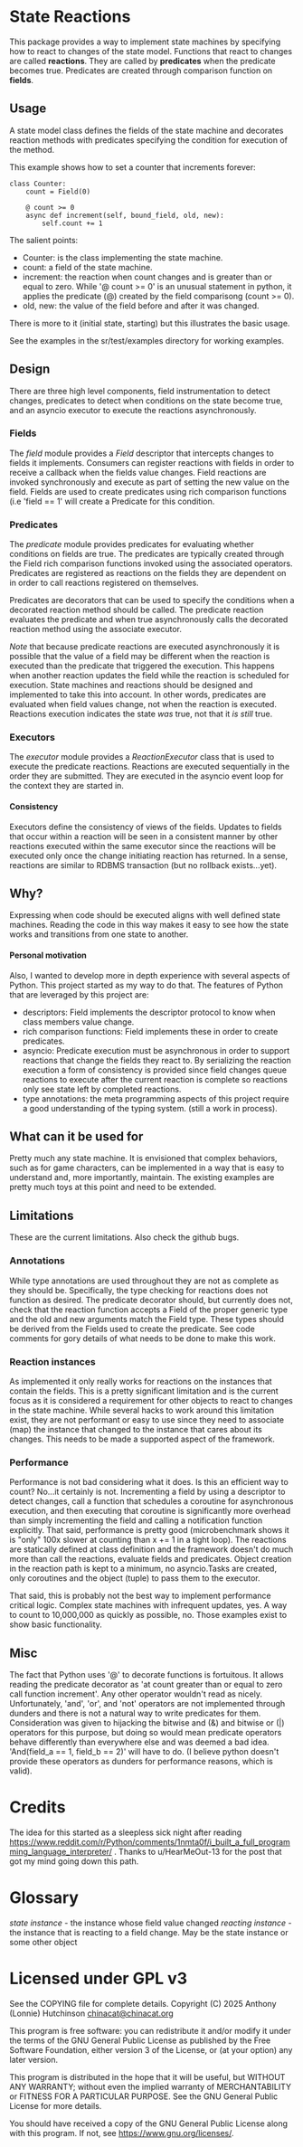 # State Reactions
This package provides a way to implement state machines by specifying how to
react to changes of the state model. Functions that react to changes are called
**reactions**. They are called by **predicates** when the predicate becomes
true. Predicates are created through comparison function on **fields**.

## Usage
A state model class defines the fields of the state machine and decorates
reaction methods with predicates specifying the condition for execution of the
method.

This example shows how to set a counter that increments forever:

    class Counter:
        count = Field(0)
        
        @ count >= 0
        async def increment(self, bound_field, old, new):
            self.count += 1
The salient points:
  - Counter: is the class implementing the state machine.
  - count: a field of the state machine.
  - increment: the reaction when count changes and is greater than or equal
    to zero. While '@ count >= 0' is an unusual statement in python, it applies
    the predicate (@) created by the field comparisong (count >= 0).
  - old, new: the value of the field before and after it was changed.

There is more to it (initial state, starting) but this illustrates the basic
usage.

See the examples in the sr/test/examples directory for working examples.

## Design
There are three high level components, field instrumentation to detect changes,
predicates to detect when conditions on the state become true, and an asyncio
executor to execute the reactions asynchronously.
### Fields
The *field* module provides a *Field* descriptor that intercepts changes to
fields it implements. Consumers can register reactions with fields in order to
receive a callback when the fields value changes.
Field reactions are invoked synchronously and execute as part of setting the
new value on the field.
Fields are used to create predicates using rich comparison functions (i.e
'field == 1' will create a Predicate for this condition.
### Predicates
The *predicate* module provides predicates for evaluating whether conditions
on fields are true. The predicates are typically created through the Field
rich comparison functions invoked using the associated operators.
Predicates are registered as reactions on the fields they are dependent on in order to call reactions registered on themselves.

Predicates are decorators that can be used to specify the conditions when a
decorated reaction method should be called. The predicate reaction evaluates
the predicate and when true asynchronously calls the decorated reaction method
using the associate executor.

*Note* that because predicate reactions are executed asynchronously it is
possible that the value of a field may be different when the reaction is
executed than the predicate that triggered the execution. This happens when
another reaction updates the field while the reaction is scheduled for
execution. State machines and reactions should be designed and implemented to
take this into account. In other words, predicates are evaluated when field
values change, not when the reaction is executed. Reactions execution indicates
the state *was* true, not that it *is still* true.
### Executors
The *executor* module provides a *ReactionExecutor* class that is used to
execute the predicate reactions. Reactions are executed sequentially in the
order they are submitted. They are executed in the asyncio event loop for the
context they are started in.
#### Consistency
Executors define the consistency of views of the fields. Updates to fields that
occur within a reaction will be seen in a consistent manner by other reactions
executed within the same executor since the reactions will be executed only
once the change initiating reaction has returned. In a sense, reactions are
similar to RDBMS transaction (but no rollback exists...yet).

## Why?
Expressing when code should be executed aligns with well defined state
machines. Reading the code in this way makes it easy to see how the state
works and transitions from one state to another.

#### Personal motivation
Also, I wanted to develop more in depth experience with several aspects of
Python. This project started as my way to do that. The features of Python that
are leveraged by this project are:
  - descriptors: Field implements the descriptor protocol to know when class
   	members value change.
  - rich comparison functions: Field implements these in order to create
    predicates.
  - asyncio: Predicate execution must be asynchronous in order to support
    reactions that change the fields they react to. By serializing the reaction
    execution a form of consistency is provided since field changes queue
    reactions to execute after the current reaction is complete so reactions
    only see state left by completed reactions.
  - type annotations: the meta programming aspects of this project require
    a good understanding of the typing system. (still a work in process).

## What can it be used for
Pretty much any state machine. It is envisioned that complex behaviors, such
as for game characters, can be implemented in a way that is easy to understand
and, more importantly, maintain. The existing examples are pretty much toys at
this point and need to be extended.

## Limitations
These are the current limitations. Also check the github bugs.

### Annotations
While type annotations are used throughout they are not as complete as they
should be. Specifically, the type checking for reactions does not function as
desired. The predicate decorator should, but currently does not, check that
the reaction function accepts a Field of the proper generic type and the old
and new arguments match the Field type. These types should be derived from the
Fields used to create the predicate. See code comments for gory details of what
needs to be done to make this work.

### Reaction instances
As implemented it only really works for reactions on the instances that contain
the fields. This is a pretty significant limitation and is the current focus as
it is considered a requirement for other objects to react to changes in the
state machine. While several hacks to work around this limitation exist, they
are not performant or easy to use since they need to associate (map) the
instance that changed to the instance that cares about its changes. This needs
to be made a supported aspect of the framework.

### Performance
Performance is not bad considering what it does. Is this an efficient way to
count? No...it certainly is not. Incrementing a field by using a descriptor to
detect changes, call a function that schedules a coroutine for asynchronous
execution, and then executing that coroutine is significantly more overhead
than simply incrementing the field and calling a notification function
explicitly. That said, performance is pretty good (microbenchmark shows it is
"only" 100x slower at counting than x += 1 in a tight loop). The reactions are
statically defined at class definition and the framework doesn't do much more
than call the reactions, evaluate fields and predicates. Object creation in
the reaction path is kept to a minimum, no asyncio.Tasks are created, only
coroutines and the object (tuple) to pass them to the executor.

That said, this is probably not the best way to implement performance critical
logic. Complex state machines with infrequent updates, yes. A way to count to
10,000,000 as quickly as possible, no. Those examples exist to show basic
functionality.

## Misc
The fact that Python uses '@' to decorate functions is fortuitous. It allows
reading the predicate decorator as 'at count greater than or equal to zero call
function increment'. Any other operator wouldn't read as nicely. Unfortunately,
'and', 'or', and 'not' operators are not implemented through dunders and there
is not a natural way to write predicates for them. Consideration was given to
hijacking the bitwise and (&) and bitwise or (|) operators for this purpose,
but doing so would mean predicate operators behave differently than everywhere
else and was deemed a bad idea. 'And(field_a == 1, field_b == 2)' will have to
do. (I believe python doesn't provide these operators as dunders for
performance reasons, which is valid).


# Credits

The idea for this started as a sleepless sick night after reading
https://www.reddit.com/r/Python/comments/1nmta0f/i_built_a_full_programming_language_interpreter/ . Thanks to u/HearMeOut-13 for
the post that got my mind going down this path.

# Glossary
*state instance* - the instance whose field value changed
*reacting instance* - the instance that is reacting to a field change. May be
					  the state instance or some other object

# Licensed under GPL v3
See the COPYING file for complete details.
Copyright (C) 2025 Anthony (Lonnie) Hutchinson <chinacat@chinacat.org>

This program is free software: you can redistribute it and/or modify
it under the terms of the GNU General Public License as published by
the Free Software Foundation, either version 3 of the License, or
(at your option) any later version.

This program is distributed in the hope that it will be useful,
but WITHOUT ANY WARRANTY; without even the implied warranty of
MERCHANTABILITY or FITNESS FOR A PARTICULAR PURPOSE.  See the
GNU General Public License for more details.

You should have received a copy of the GNU General Public License
along with this program.  If not, see <https://www.gnu.org/licenses/>.